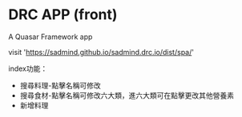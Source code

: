 # DRC APP (front)

A Quasar Framework app

visit 'https://sadmind.github.io/sadmind.drc.io/dist/spa/'

index功能：
* 搜尋料理-點擊名稱可修改
* 搜尋食材-點擊名稱可修改六大類，進六大類可在點擊更改其他營養素
* 新增料理
